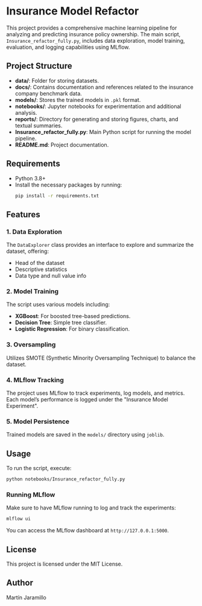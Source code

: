 
# Insurance Model Refactor

This project provides a comprehensive machine learning pipeline for analyzing and predicting insurance policy ownership.
The main script, `Insurance_refactor_fully.py`, includes data exploration, model training, evaluation, and logging capabilities using MLflow.

## Project Structure

- **data/**: Folder for storing datasets.
- **docs/**: Contains documentation and references related to the insurance company benchmark data.
- **models/**: Stores the trained models in `.pkl` format.
- **notebooks/**: Jupyter notebooks for experimentation and additional analysis.
- **reports/**: Directory for generating and storing figures, charts, and textual summaries.
- **Insurance_refactor_fully.py**: Main Python script for running the model pipeline.
- **README.md**: Project documentation.

## Requirements

- Python 3.8+
- Install the necessary packages by running:
  ```bash
  pip install -r requirements.txt
  ```

## Features

### 1. Data Exploration

The `DataExplorer` class provides an interface to explore and summarize the dataset, offering:
- Head of the dataset
- Descriptive statistics
- Data type and null value info

### 2. Model Training

The script uses various models including:
- **XGBoost**: For boosted tree-based predictions.
- **Decision Tree**: Simple tree classifier.
- **Logistic Regression**: For binary classification.

### 3. Oversampling

Utilizes SMOTE (Synthetic Minority Oversampling Technique) to balance the dataset.

### 4. MLflow Tracking

The project uses MLflow to track experiments, log models, and metrics. Each model’s performance is logged under the "Insurance Model Experiment".

### 5. Model Persistence

Trained models are saved in the `models/` directory using `joblib`.

## Usage

To run the script, execute:

```bash
python notebooks/Insurance_refactor_fully.py
```

### Running MLflow

Make sure to have MLflow running to log and track the experiments:

```bash
mlflow ui
```

You can access the MLflow dashboard at `http://127.0.0.1:5000`.

## License

This project is licensed under the MIT License.

## Author

Martín Jaramillo
